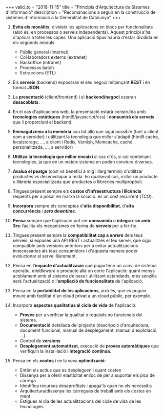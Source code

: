 +++
valid_to        = "2018-11-15"
title       = "Principis d'Arquitectura de Sistemes d'Informació"
description = "Recomanacions a seguir en la construcció de sistemes d'informació a la Generalitat de Catalunya"
+++

1. **Evita els monòlits**: divideix les aplicacions en blocs per funcionalitats (això és, en processos o serveis independents). Aquest principi s'ha d'aplicar a totes les capes. Una aplicació tipus hauria d'estar dividida en els següents mòduls:

	- Públic general (internet)
	- Col·laboradors externs (extranet)
	- Backoffice (intranet)
	- Processos batch
	- Extraccions (ETL)
 
1. Els **serveis** (backend) exposaran el seu negoci mitjançant **REST** i en format **JSON**. 
 
1. La **presentació** (client/frontend) i el **backend/negoci** estaran **desacoblats**.  
 
1. En el cas d'aplicacions web, la presentació estarà construïda amb **tecnologies estàtiques** (html5/javascript/css) i **consumirà els serveis** que li proporcioni el backend. 
 
1. **Emmagatzema a la memòria** cau tot allò que sigui possible (tant a client com a servidor) i utilitzant la tecnologia que millor s'adapti (html5 cache, localstorage, ..., a client i Redis, Varnish, Memcache, caché personalitzada, ..., a servidor) 
 
1. **Utilitza la tecnologia que millor encaixi** al cas d'ús, si cal combinant tecnologies, ja que en un mateix sistema en poden conviure diverses.  
 
1. **Avalua el peatge** (cost vs benefici a mig i llarg termini) d'utilitzar productes vs desenvolupar a mida. En qualsevol cas, millor un producte o llibreria especialitzada que productes o llibreries multipropòsit.
 
1. Tingues present sempre els **costos d'infraestructura i llicència** requerits per a posar en marxa la solució: és un cost recurrent (_TCO_). 
 
1. **Incorpora** sempre els conceptes d'**alta disponibilitat**, d'**alta concurrència** i _**zero downtime**_.
 
1. **Pensa** sempre que l'aplicació pot ser **consumida** o **integrar-se amb 3rs**: facilita els mecanismes en forma de **serveis** per a fer-ho.
 
1. Tingues present sempre la **compatibilitat cap a enrere** dels teus serveis: si exposes una API REST i actualitzes el teu servei, que sigui compatible amb versions anteriors  per a evitar actualitzacions innecessàries als teus consumidors i d'aquesta manera poder evolucionar el servei lliurement.  
 
1. Pensa en l'**impacte d'actualització** que pugui tenir un canvi de sistema operatiu, _middleware_ o producte allà on corre l'aplicació: quant menys acoblament amb el sistema de base i utilitzant estàndards, més senzilla serà l'actualització o l'**ampliació de funcionalitats** de l'aplicació. 

1. Pensa en la **portabilitat de les aplicacions**, això és, que es puguin moure amb facilitat d'un cloud privat a un cloud públic, per exemple.
 
1. Incorpora **aspectes qualitatius al cicle de vida** de l'aplicació: 

	* **Proves** per a verificar la qualitat o requisits no funcionals del sistema. 
	* **Documentació** detallada del projecte (descripció d'arquitectura, document funcional, manual de desplegament, manual d'explotació, ...). 
	* Control de **versions**
	* **Desplegament automatitzat**, execució de **proves automàtiques** que verifiquin la instal·lació i **integració contínua**.

1. Pensa en els **costos** i en la seva **optimització**:

	* Entèn els actius que es despleguen i quant costen
	* Dissenya per a oferir elasticitat enlloc de per a suportar els pics de càrrega
	* Identifica recursos desaprofitats i apaga'ls quan no els necessitis
	* Arquitectura/dissenya les càrregues de treball amb els costos en ment
	* Estigues al dia de les actualitzacions del cicle de vida de les tecnologies
